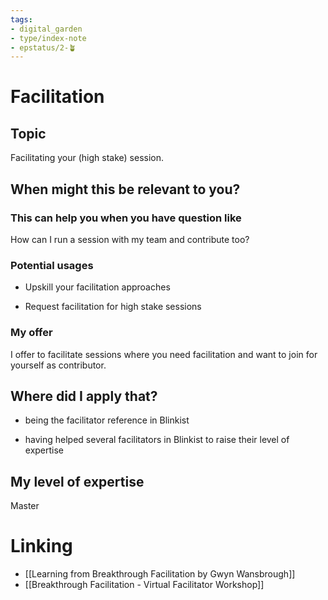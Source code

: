 ```yaml
---
tags: 
- digital_garden
- type/index-note
- epstatus/2-🪴
---
```

# Facilitation
## Topic

Facilitating your (high stake) session.

## When might this be relevant to you?

### This can help you when you have question like

How can I run a session with my team and contribute too?

### Potential usages

-   Upskill your facilitation approaches
    
-   Request facilitation for high stake sessions
    

### My offer

I offer to facilitate sessions where you need facilitation and want to join for yourself as contributor.

## Where did I apply that?

-   being the facilitator reference in Blinkist
    
-   having helped several facilitators in Blinkist to raise their level of expertise
    

## My level of expertise

Master

# Linking
+ [[Learning from Breakthrough Facilitation by Gwyn Wansbrough]]
+ [[Breakthrough Facilitation - Virtual Facilitator Workshop]]